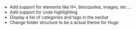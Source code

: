 - Add support for elements like H*, blocquotes, images, etc ...
- Add support for code highlighting
- Display a list of categories and tags in the navbar
- Change folder structure to be a actual theme for Hugo
